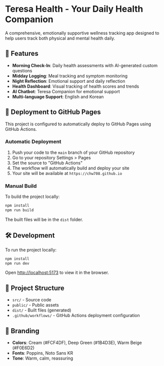 # Teresa Health - Your Daily Health Companion

A comprehensive, emotionally supportive wellness tracking app designed to help users track both physical and mental health daily.

## 🌟 Features

- **Morning Check-In**: Daily health assessments with AI-generated custom questions
- **Midday Logging**: Meal tracking and symptom monitoring
- **Night Reflection**: Emotional support and daily reflection
- **Health Dashboard**: Visual tracking of health scores and trends
- **AI Chatbot**: Teresa Companion for emotional support
- **Multi-language Support**: English and Korean

## 🚀 Deployment to GitHub Pages

This project is configured to automatically deploy to GitHub Pages using GitHub Actions.

### Automatic Deployment

1. Push your code to the `main` branch of your GitHub repository
2. Go to your repository Settings > Pages
3. Set the source to "GitHub Actions"
4. The workflow will automatically build and deploy your site
5. Your site will be available at `https://chw708.github.io`

### Manual Build

To build the project locally:

```bash
npm install
npm run build
```

The built files will be in the `dist` folder.

## 🛠️ Development

To run the project locally:

```bash
npm install
npm run dev
```

Open [http://localhost:5173](http://localhost:5173) to view it in the browser.

## 📁 Project Structure

- `src/` - Source code
- `public/` - Public assets
- `dist/` - Built files (generated)
- `.github/workflows/` - GitHub Actions deployment configuration

## 🎨 Branding

- **Colors**: Cream (#FCF4DF), Deep Green (#1B4D3E), Warm Beige (#F0E6D2)
- **Fonts**: Poppins, Noto Sans KR
- **Tone**: Warm, calm, reassuring
